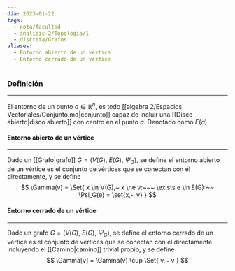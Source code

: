 ```yaml
---
dia: 2023-01-22
tags:
  - nota/facultad
  - analisis-2/Topología/1
  - discreta/Grafos
aliases:
  - Entorno abierto de un vértice
  - Entorno cerrado de un vértice
---
```

### Definición
---
El entorno de un punto $a \in \mathbb{R}^n$, es todo [[algebra 2/Espacios Vectoriales/Conjunto.md|conjunto]] capaz de incluir una [[Disco abierto|disco abierto]] con centro en el punto $a$. Denotado como $E(a)$

#### Entorno abierto de un vértice
---
Dado un [[Grafo|grafo]] $G = \big( V(G),~E(G),~\Psi_G \big)$, se define el entorno abierto de un vértice es el conjunto de vértices que se conectan con él directamente, y se define $$ \Gamma(v) = \Set{ x \in V(G),~ x \ne v:~~~ \exists e \in E(G):~~ \Psi_G(e) = \set{x,~ v} } $$
#### Entorno cerrado de un vértice
---
Dado un grafo $G = \big( V(G),~E(G),~\Psi_G \big)$, se define el entorno cerrado de un vértice es el conjunto de vértices que se conectan con él directamente incluyendo el [[Camino|camino]] trivial propio, y se define $$ \Gamma[v] = \Gamma(v) \cup \Set{ v,~ v } $$
